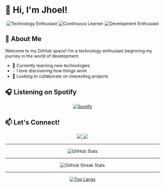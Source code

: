 # 👋 Hi, I'm Jhoel!

<div align="center">
  <img src="https://img.shields.io/static/v1?label=&message=Technology%20Enthusiast&color=blue" alt="Technology Enthusiast"/>
  <img src="https://img.shields.io/static/v1?label=&message=Continuous%20Learner&color=green" alt="Continuous Learner"/>
  <img src="https://img.shields.io/static/v1?label=&message=Development%20Enthusiast&color=orange" alt="Development Enthusiast"/>
</div>

## 💫 About Me

Welcome to my GitHub space! I'm a technology enthusiast beginning my journey in the world of development.

- 🌱 Currently learning new technologies
- 💡 I love discovering how things work
- 🤝 Looking to collaborate on interesting projects

## 🎧 Listening on Spotify

<div align="center">
  
[![Spotify](https://lyric-frame.vercel.app/)](https://lyric-frame.vercel.app/)

</div>

## 📫 Let's Connect!

<div align="center">
  <a href="https://github.com/JhoelVillca">
    <img src="https://img.shields.io/badge/-GitHub-181717?style=for-the-badge&logo=github" />
  </a>
  <a href="mailto:jhoel.mv.villca.com">
    <img src="https://img.shields.io/badge/-Email-EA4335?style=for-the-badge&logo=gmail&logoColor=white" />
  </a>
</div>

---

<div align="center">
  
![GitHub Stats](https://github-readme-stats-sigma-five.vercel.app/api?username=JhoelVillca&show_icons=true&theme=tokyonight)

</div>

---

<div align="center">
  <img src="https://github-readme-streak-stats.herokuapp.com/?user=JhoelVillca&theme=tokyonight" alt="GitHub Streak Stats"/>
</div>

---

<div align="center">
  
[![Top Langs](https://github-readme-stats.vercel.app/api/top-langs/?username=JhoelVillca&layout=compact&theme=tokyonight)](https://github.com/JhoelVillca)

</div>
